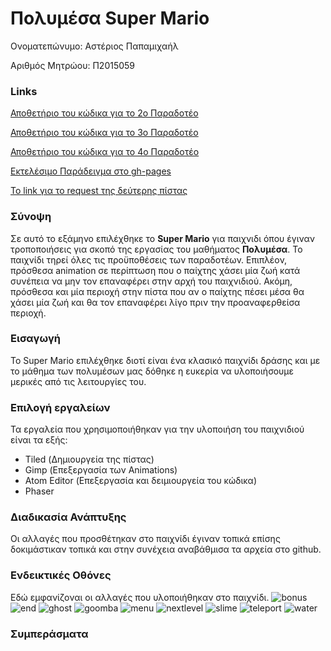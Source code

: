 # Πολυμέσα Super Mario

Ονοματεπώνυμο: Αστέριος Παπαμιχαήλ

Αριθμός Μητρώου: Π2015059
### Links
[Αποθετήριο του κώδικα για το 2ο Παραδοτέο](https://github.com/AsteriosP/Super-Mario/tree/Paradoteo-2o)

[Αποθετήριο του κώδικα για το 3ο Παραδοτέο](https://github.com/AsteriosP/Super-Mario/tree/Papadoteo-3o)

[Αποθετήριο του κώδικα για το 4ο Παραδοτέο](https://github.com/AsteriosP/Super-Mario/tree/Papadoteo-4o)

[Εκτελέσιμο Παράδειγμα στο gh-pages](https://asteriosp.github.io/Super-Mario/)

[Το link για το request της δεύτερης πίστας](https://github.com/ioniodi/Super-Mario/pull/72)


### Σύνοψη
Σε αυτό το εξάμηνο επιλέχθηκε το **Super Mario** για παιχνιδι όπου έγιναν τροποποιήσεις για σκοπό της εργασίας του μαθήματος
**Πολυμέσα**. Το παιχνίδι τηρεί όλες τις προϋποθέσεις των παραδοτέων. Επιπλέον, πρόσθεσα animation σε περίπτωση που ο παίχτης χάσει μία ζωή κατά συνέπεια να μην τον επαναφέρει στην αρχή του παιχνιδιού. Ακόμη, πρόσθεσα και μία περιοχή στην πίστα που αν ο παίχτης πέσει μέσα θα χάσει μία ζωή και θα τον επαναφέρει λίγο πριν την προαναφερθείσα περιοχή. 

### Εισαγωγή
Το Super Mario επιλέχθηκε διοτί είναι ένα κλασικό παιχνίδι δράσης και με το μάθημα των πολυμέσων μας δόθηκε η ευκερία να υλοποιήσουμε μερικές από τις λειτουργίες του.

### Επιλογή εργαλείων
Τα εργαλεία που χρησιμοποιήθηκαν για την υλοποιήση του παιχνιδιού είναι τα εξής: 
- Tiled (Δημιουργεία της πίστας)
- Gimp (Επεξεργασία των Animations)
- Atom Editor (Επεξεργασία και δειμιουργεία του κώδικα)
- Phaser



### Διαδικασία Ανάπτυξης
Οι αλλαγές που προσθέτηκαν στο παιχνίδι έγιναν τοπικά επίσης δοκιμάστικαν τοπικά και στην συνέχεια αναβάθμισα τα αρχεία στο github.


### Ενδεικτικές Οθόνες
Εδώ εμφανίζοναι οι αλλαγές που υλοποιήθηκαν στο παιχνίδι.
![bonus](https://user-images.githubusercontent.com/18286552/35156973-352e375c-fd3b-11e7-8b14-7e79c1baed72.gif)
![end](https://user-images.githubusercontent.com/18286552/35156974-3552ab8c-fd3b-11e7-95a1-5084500c7619.gif)
![ghost](https://user-images.githubusercontent.com/18286552/35156975-35b99a18-fd3b-11e7-9bfa-7aea01752563.gif)
![goomba](https://user-images.githubusercontent.com/18286552/35156976-35df1e82-fd3b-11e7-915f-5bd0aa0d367e.gif)
![menu](https://user-images.githubusercontent.com/18286552/35156977-360524ec-fd3b-11e7-9fd5-8af886cf60d5.gif)
![nextlevel](https://user-images.githubusercontent.com/18286552/35156978-362e1bea-fd3b-11e7-9a9e-5ed818bc87fe.gif)
![slime](https://user-images.githubusercontent.com/18286552/35156979-36567d10-fd3b-11e7-928b-8de18bcc4fd8.gif)
![teleport](https://user-images.githubusercontent.com/18286552/35156980-367ce856-fd3b-11e7-8b34-be6a76a28fc4.gif)
![water](https://user-images.githubusercontent.com/18286552/35156981-36a5a016-fd3b-11e7-8fe1-6f8343ba48ec.gif)



### Συμπεράσματα






